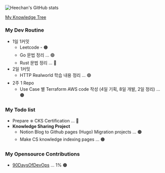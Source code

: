 <!-- <img src="https://s3.ap-northeast-2.amazonaws.com/mustit-ux/img/front/bi/main_logo.svg" alt="mustit"> -->


![Heechan's GitHub stats](https://github-readme-stats.vercel.app/api?username=heechankim&show_icons=true&theme=transparent)

[My Knowledge Tree](https://github.com/heechankim/MyKnowledgeTree)


### My Dev Routine

- 1일 1커밋
  - Leetcode - 🟠
  - Go 문법 정리 ... 🟢
  - Rust 문법 정리 ... 🔴
- 2일 1커밋
  - HTTP Realworld 학습 내용 정리 ... 🟢
- 2주 1 Repo
  - Use Case 별 Terraform AWS code 작성 (4일 기획, 8일 개발, 2일 정리) ... 🟠

### My Todo list

- Prepare ⎈ CKS Certification ... 🔴
- **Knowledge Sharing Project**
  - Notion Blog to Github pages (Hugo) Migration projects ... 🟠
  - Make CS knowledge indexing pages ... 🟠

### My Opensource Contributions
- [90DaysOfDevOps](https://github.com/heechankim/90DaysOfDevOps) ... 1% 🟠
